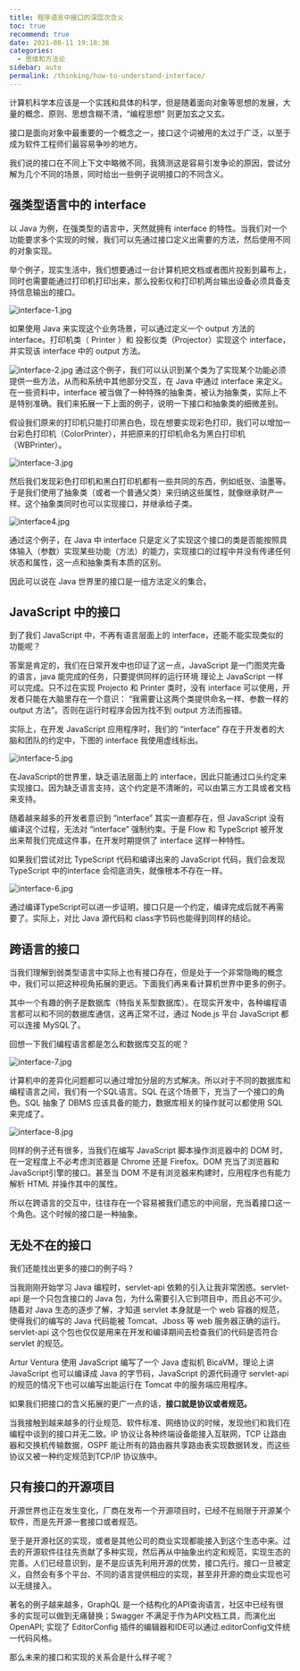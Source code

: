 ```yaml
---
title: 程序语言中接口的深层次含义
toc: true
recommend: true
date: 2021-08-11 19:18:36
categories: 
  - 思维和方法论
sidebar: auto
permalink: /thinking/how-to-understand-interface/
---
```


计算机科学本应该是一个实践和具体的科学，但是随着面向对象等思想的发展，大量的概念、原则、思想含糊不清，“编程思想” 则更加玄之又玄。

接口是面向对象中最重要的一个概念之一，接口这个词被用的太过于广泛，以至于成为软件工程师们最容易争吵的地方。

我们说的接口在不同上下文中略微不同，我猜测这是容易引发争论的原因，尝试分解为几个不同的场景，同时给出一些例子说明接口的不同含义。

## 强类型语言中的 interface

以 Java 为例，在强类型的语言中，天然就拥有 interface 的特性。当我们对一个功能要求多个实现的时候，我们可以先通过接口定义出需要的方法，然后使用不同的对象实现。

举个例子，现实生活中，我们想要通过一台计算机把文档或者图片投影到幕布上，同时也需要能通过打印机打印出来，那么投影仪和打印机两台输出设备必须具备支持信息输出的接口。

![interface-1.jpg](./how-to-understand-interface/3897248284.jpg)

如果使用 Java 来实现这个业务场景，可以通过定义一个 output 方法的 interface。打印机类（ Printer ）和 投影仪类（Projector）实现这个 interface，并实现该 interface 中的 output 方法。

![interface-2.jpg](./how-to-understand-interface/1455301577.jpg)
通过这个例子，我们可以认识到某个类为了实现某个功能必须提供一些方法，从而和系统中其他部分交互，在 Java 中通过 interface 来定义。在一些资料中，interface 被当做了一种特殊的抽象类，被认为抽象类，实际上不是特别准确。我们来拓展一下上面的例子，说明一下接口和抽象类的细微差别。

假设我们原来的打印机只能打印黑白色，现在想要实现彩色打印，我们可以增加一台彩色打印机（ColorPrinter），并把原来的打印机命名为黑白打印机（WBPrinter）。

![interface-3.jpg](./how-to-understand-interface/2672922179.jpg)

然后我们发现彩色打印机和黑白打印机都有一些共同的东西，例如纸张、油墨等。于是我们使用了抽象类（或者一个普通父类）来归纳这些属性，就像继承财产一样。这个抽象类同时也可以实现接口，并继承给子类。

![interface4.jpg](./how-to-understand-interface/1004911624.jpg)

通过这个例子，在 Java 中 interface 只是定义了实现这个接口的类是否能按照具体输入（参数）实现某些功能（方法）的能力，实现接口的过程中并没有传递任何状态和属性，这一点和抽象类有本质的区别。

因此可以说在 Java 世界里的接口是一组方法定义的集合。

## JavaScript 中的接口

到了我们 JavaScript 中，不再有语言层面上的 interface，还能不能实现类似的功能呢？

答案是肯定的，我们在日常开发中也印证了这一点，JavaScript 是一门图灵完备的语言，java 能完成的任务，只要提供同样的运行环境 理论上 JavaScript 一样可以完成。只不过在实现 Projecto 和 Printer 类时，没有 interface 可以使用，开发者只能在大脑里存在一个意识： “我需要让这两个类提供命名一样、参数一样的 output 方法”。否则在运行时程序会因为找不到 output 方法而报错。

实际上，在开发 JavaScript 应用程序时，我们的 “interface” 存在于开发者的大脑和团队的约定中，下图的 interface 我使用虚线标出。

![interface-5.jpg](./how-to-understand-interface/778236198.jpg)

在JavaScript的世界里，缺乏语法层面上的 interface，因此只能通过口头约定来实现接口。因为缺乏语言支持，这个约定是不清晰的，可以由第三方工具或者文档来支持。

随着越来越多的开发者意识到 “interface” 其实一直都存在，但 JavaScript 没有编译这个过程，无法对 “interface” 强制约束。于是 Flow 和 TypeScript 被开发出来帮我们完成这件事，在开发时期提供了 interface 这样一种特性。

如果我们尝试对比 TypeScript 代码和编译出来的 JavaScript 代码，我们会发现 TypeScript 中的interface 会彻底消失，就像根本不存在一样。

![interface-6.jpg](./how-to-understand-interface/2006504323.jpg)

通过编译TypeScript可以进一步证明，接口只是一个约定，编译完成后就不再需要了。实际上，对比 Java 源代码和 class字节码也能得到同样的结论。

## 跨语言的接口

当我们理解到弱类型语言中实际上也有接口存在，但是处于一个非常隐晦的概念中，我们可以把这种视角拓展的更远。下面我们再来看计算机世界中更多的例子。

其中一个有趣的例子是数据库（特指关系型数据库）。在现实开发中，各种编程语言都可以和不同的数据库通信，这再正常不过，通过 Node.js 平台 JavaScript 都可以连接 MySQL了。

回想一下我们编程语言都是怎么和数据库交互的呢？

![interface-7.jpg](./how-to-understand-interface/2229247324.jpg)

计算机中的差异化问题都可以通过增加分层的方式解决。所以对于不同的数据库和编程语言之间，我们有一个SQL语言。SQL 在这个场景下，充当了一个接口的角色。SQL 抽象了 DBMS 应该具备的能力，数据库相关的操作就可以都使用 SQL 来完成了。

![interface-8.jpg](./how-to-understand-interface/487503327.jpg)

同样的例子还有很多，当我们在编写 JavaScript 脚本操作浏览器中的 DOM 时，在一定程度上不必考虑浏览器是 Chrome 还是 Firefox。DOM 充当了浏览器和JavaScript引擎的接口。甚至当 DOM 不是有浏览器来构建时，应用程序也有能力解析 HTML 并操作其中的属性。

所以在跨语言的交互中，往往存在一个容易被我们遗忘的中间层，充当着接口这一个角色。这个时候的接口是一种抽象。

## 无处不在的接口

我们还能找出更多的接口的例子吗？

当我刚刚开始学习 Java 编程时，servlet-api 依赖的引入让我非常困惑。servlet-api 是一个只包含接口的 Java 包，为什么需要引入它到项目中，而且必不可少。随着对 Java 生态的逐步了解，才知道 servlet 本身就是一个 web 容器的规范，使得我们的编写的 Java 代码能被 Tomcat、Jboss 等 web 服务器正确的运行。servlet-api 这个包也仅仅是用来在开发和编译期间去检查我们的代码是否符合 servlet 的规范。

Artur Ventura 使用 JavaScript 编写了一个 Java 虚拟机 BicaVM，理论上讲 JavaScript 也可以编译成 Java 的字节码，JavaScript 的源代码遵守 servlet-api 的规范的情况下也可以编写出能运行在 Tomcat 中的服务端应用程序。

如果我们把接口的含义拓展的更广一点的话，**接口就是协议或者规范。**

当我接触到越来越多的行业规范、软件标准、网络协议的时候，发现他们和我们在编程中谈到的接口并无二致。IP 协议让各种终端设备能接入互联网，TCP 让路由器和交换机传输数据，OSPF 能让所有的路由器共享路由表实现数据转发，而这些协议又被一种约定规范到TCP/IP 协议族中。

## 只有接口的开源项目

开源世界也正在发生变化，厂商在发布一个开源项目时，已经不在局限于开源某个软件，而是先开源一套接口或者规范。

至于是开源社区的实现，或者是其他公司的商业实现都能接入到这个生态中来。过去的开源软件往往先贡献了多种实现，然后再从中抽象出约定和规范，实现生态的完善。人们已经意识到，是不是应该先利用开源的优势，接口先行。接口一旦被定义，自然会有多个平台、不同的语言提供相应的实现，甚至非开源的商业实现也可以无缝接入。

著名的例子越来越多，GraphQL 是一个结构化的API查询语言，社区中已经有很多的实现可以做到无痛替换；Swagger 不满足于作为API文档工具，而演化出OpenAPI; 实现了 EditorConfig 插件的编辑器和IDE可以通过.editorConfig文件统一代码风格。

那么未来的接口和实现的关系会是什么样子呢？
